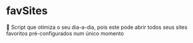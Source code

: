 # favSites
:open_file_folder: Script que otimiza o seu dia-a-dia, pois este pode abrir todos seus sites favoritos pré-configurados num único momento
